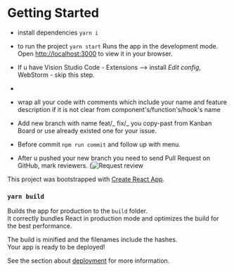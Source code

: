 # Getting Started

- install dependencies `yarn i`

- to run the project `yarn start`
Runs the app in the development mode.\
Open [http://localhost:3000](http://localhost:3000) to view it in your browser.

- If u have Vision Studio Code - Extensions --> install _Edit config_, WebStorm - skip this step.
- 
- wrap all your code with comments which include your name and feature description if it is not clear from component's/function's/hook's name
  
- Add new branch with name feat/_ fix/_ you copy-past from Kanban Board or use already existed one for your issue.

- Before commit `npm run commit` and follow up with menu.

- After u pushed your new branch you need to send Pull Request on GitHub, mark reviewers.
  (![Request review ](https://github.com/MarinaKrasnov/staff-motivation/assets/93862896/24473123-59af-4067-a5b7-fbe3a4f631c5)

This project was bootstrapped with [Create React App](https://github.com/facebook/create-react-app).

### `yarn build`

Builds the app for production to the `build` folder.\
It correctly bundles React in production mode and optimizes the build for the best performance.

The build is minified and the filenames include the hashes.\
Your app is ready to be deployed!

See the section about [deployment](https://facebook.github.io/create-react-app/docs/deployment) for more information.
